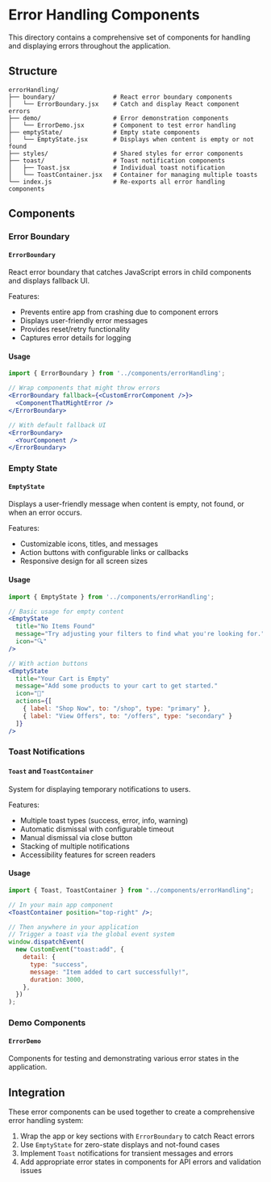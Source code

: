 # Error Handling Components

This directory contains a comprehensive set of components for handling and displaying errors throughout the application.

## Structure

```
errorHandling/
├── boundary/                # React error boundary components
│   └── ErrorBoundary.jsx    # Catch and display React component errors
├── demo/                    # Error demonstration components
│   └── ErrorDemo.jsx        # Component to test error handling
├── emptyState/              # Empty state components
│   └── EmptyState.jsx       # Displays when content is empty or not found
├── styles/                  # Shared styles for error components
├── toast/                   # Toast notification components
│   ├── Toast.jsx            # Individual toast notification
│   └── ToastContainer.jsx   # Container for managing multiple toasts
└── index.js                 # Re-exports all error handling components
```

## Components

### Error Boundary

#### `ErrorBoundary`

React error boundary that catches JavaScript errors in child components and displays fallback UI.

Features:

- Prevents entire app from crashing due to component errors
- Displays user-friendly error messages
- Provides reset/retry functionality
- Captures error details for logging

#### Usage

```jsx
import { ErrorBoundary } from '../components/errorHandling';

// Wrap components that might throw errors
<ErrorBoundary fallback={<CustomErrorComponent />}>
  <ComponentThatMightError />
</ErrorBoundary>

// With default fallback UI
<ErrorBoundary>
  <YourComponent />
</ErrorBoundary>
```

### Empty State

#### `EmptyState`

Displays a user-friendly message when content is empty, not found, or when an error occurs.

Features:

- Customizable icons, titles, and messages
- Action buttons with configurable links or callbacks
- Responsive design for all screen sizes

#### Usage

```jsx
import { EmptyState } from '../components/errorHandling';

// Basic usage for empty content
<EmptyState
  title="No Items Found"
  message="Try adjusting your filters to find what you're looking for."
  icon="🔍"
/>

// With action buttons
<EmptyState
  title="Your Cart is Empty"
  message="Add some products to your cart to get started."
  icon="🛒"
  actions={[
    { label: "Shop Now", to: "/shop", type: "primary" },
    { label: "View Offers", to: "/offers", type: "secondary" }
  ]}
/>
```

### Toast Notifications

#### `Toast` and `ToastContainer`

System for displaying temporary notifications to users.

Features:

- Multiple toast types (success, error, info, warning)
- Automatic dismissal with configurable timeout
- Manual dismissal via close button
- Stacking of multiple notifications
- Accessibility features for screen readers

#### Usage

```jsx
import { Toast, ToastContainer } from "../components/errorHandling";

// In your main app component
<ToastContainer position="top-right" />;

// Then anywhere in your application
// Trigger a toast via the global event system
window.dispatchEvent(
  new CustomEvent("toast:add", {
    detail: {
      type: "success",
      message: "Item added to cart successfully!",
      duration: 3000,
    },
  })
);
```

### Demo Components

#### `ErrorDemo`

Components for testing and demonstrating various error states in the application.

## Integration

These error components can be used together to create a comprehensive error handling system:

1. Wrap the app or key sections with `ErrorBoundary` to catch React errors
2. Use `EmptyState` for zero-state displays and not-found cases
3. Implement `Toast` notifications for transient messages and errors
4. Add appropriate error states in components for API errors and validation issues
